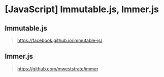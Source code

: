 # [JavaScript] Immutable.js, Immer.js

## Immutable.js
> https://facebook.github.io/immutable-js/

## Immer.js
> https://github.com/mweststrate/immer
